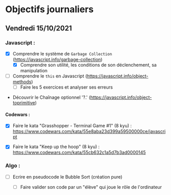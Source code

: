 # Objectifs journaliers

## Vendredi 15/10/2021


### Javascript :

* [x] Comprendre le système de `Garbage Collection` (https://javascript.info/garbage-collection)
  * [x] Comprendre son utilité, les conditions de son déclenchement, sa manipulation
* [ ] Comprendre le `this` en Javascript (https://javascript.info/object-methods)
  * [ ] Faire les 5 exercices et analyser ses erreurs
* Découvrir le Chaînage optionnel '?.' (https://javascript.info/object-toprimitive)



#### Codewars :

* [x] Faire le kata "Grasshopper - Terminal Game #1" (8 kyu) : https://www.codewars.com/kata/55e8aba23d399a59500000ce/javascript
* [x] Faire le kata "Keep up the hoop" (8 kyu) : https://www.codewars.com/kata/55cb632c1a5d7b3ad0000145


### Algo : 

* [ ] Ecrire en pseudocode le Bubble Sort (création pure)
  * [ ] Faire valider son code par un "élève" qui joue le rôle de l'ordinateur

